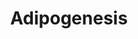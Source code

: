 ---
annotations:
- type: Pathway Ontology
  value: signaling pathway pertinent to development
authors:
- MaintBot
- Khanspers
- Mkutmon
description: The different classess of factors involved in adipogenesis are shown.
  Adipogenesis is the process by which fat cells differentiate from predadipocytes
  to adipocytes (fat cells). Adipose tissue, composed of white and brown adipose tissue,
  is composed of adipocytes. This pathway is primarily studied to understand factors
  that contribute to obesity and diabetes. Transcriptional and hormonal regulators
  of adipocyte formation are indicated.
last-edited: 2015-06-30
organisms:
- Bos taurus
redirect_from:
- /index.php/Pathway:WP987
- /instance/WP987
schema-jsonld:
- '@context': https://schema.org/
  '@id': https://wikipathways.github.io/pathways/WP987.html
  '@type': Dataset
  creator:
    '@type': Organization
    name: WikiPathways
  description: The different classess of factors involved in adipogenesis are shown.
    Adipogenesis is the process by which fat cells differentiate from predadipocytes
    to adipocytes (fat cells). Adipose tissue, composed of white and brown adipose
    tissue, is composed of adipocytes. This pathway is primarily studied to understand
    factors that contribute to obesity and diabetes. Transcriptional and hormonal
    regulators of adipocyte formation are indicated.
  keywords:
  - BMP4
  - DVL1
  - FAS
  - HSL
  - NCOR2
  - IRS3P
  - IL6ST
  - SPOCK1
  - RBL2
  - CISD1
  - AGPAT2
  - SP1
  - ID3
  - SLC2A4
  - NDN
  - EBF1
  - GDF10
  - PCK1
  - LPIN3
  - IRS1
  - STAT3
  - MBNL1
  - RB1
  - MIXL1
  - FZD1
  - LPIN1
  - FOXO1
  - LPIN2
  - GH1
  - NCOA2
  - KLF6
  - OSM
  - TGFB1
  - TRIB3
  - AHR
  - KLF7
  - MEF2B
  - KLF5
  - GATA4
  - PPARD
  - PRLR
  - SERPINE1
  - GADD45B
  - PLIN2
  - STAT5B
  - MEF2C
  - UCP1
  - AGT
  - ZMPSTE24
  - BSCL2
  - NR1H3
  - INS
  - RARA
  - PLIN
  - OB
  - HIF1A
  - EPAS1
  - CUGBP1
  - FRZB
  - NRIP1
  - ASIP
  - LMNA
  - CYP26A1
  - GADD45A
  - SFRP4
  - LIF
  - DF
  - NR2F1
  - RETN
  - E2F1
  - WNT10B
  - RBL1
  - CYP26B1
  - MEF2D
  - RXRA
  - HNF1A
  - E2F4
  - DLK
  - NAMPT
  - IGF-I
  - IRS2
  - GATA2
  - FOXC2
  - SCD
  - CDKN1A
  - SOCS3
  - CEBPA
  - TWIST1
  - RXRG
  - CNTFR
  - CTNNB1
  - PPARG
  - STAT1
  - SOCS1
  - ADPN
  - GTF3A
  - BMP3
  - BMP2
  - GATA3
  - KLF15
  - MIF
  - PTGIS
  - RORA
  - NCOR1
  - PCK2
  - PPARA
  - STAT5A
  - IL6
  - IRS4
  - ADIPOQ
  - LPL
  - NCOA1
  - EGR2
  - CREB1
  - WNT1
  - STAT6
  - TNF
  - SREBF1
  - HMGA1
  - CEBPD
  - WNT5B
  - GR-A
  - BMP1
  - STAT2
  - PPARGC1A
  - WWTR1
  - LIFR
  - MEF2A
  - SMAD3
  - CEBPB
  - DDIT3
  license: CC0
  name: Adipogenesis
seo: CreativeWork
title: Adipogenesis
wpid: WP987
---